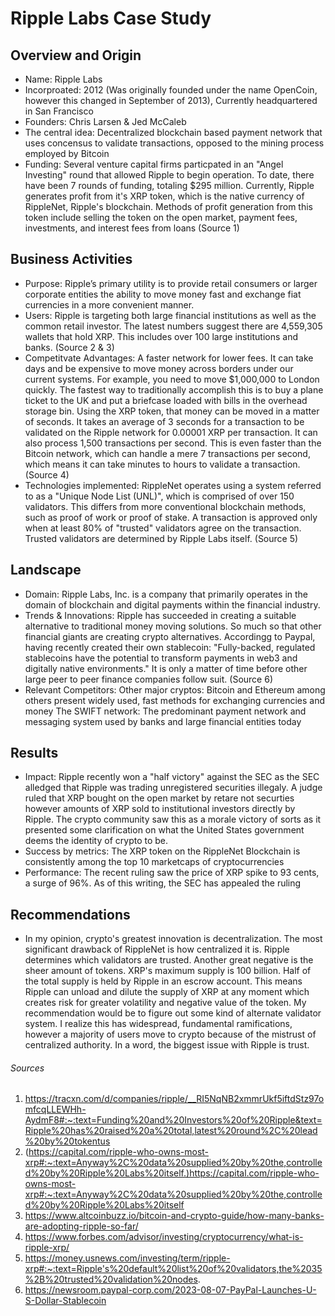 # Ripple Labs Case Study

## Overview and Origin
* Name: Ripple Labs
* Incorproated: 2012 (Was originally founded under the name OpenCoin, however this changed in September of 2013), Currently headquartered in San Francisco
* Founders: Chris Larsen & Jed McCaleb
* The central idea: Decentralized blockchain based payment network that uses concensus to validate transactions, opposed to the mining process employed by Bitcoin
* Funding: Several venture capital firms particpated in an "Angel Investing" round that allowed Ripple to begin operation. To date, there have been 7 rounds of funding, totaling $295 million. Currently, Ripple generates profit from it's XRP token, which is
    the native currency of RippleNet, Ripple's blockchain. Methods of profit generation from this token include selling the token on the open market, payment fees, investments, and interest fees from loans (Source 1)

## Business Activities
* Purpose: Ripple’s primary utility is to provide retail consumers or larger corporate entities the ability to move money fast and exchange fiat currencies in a more convenient manner.
* Users: Ripple is targeting both large financial institutions as well as the common retail investor. The latest numbers suggest there are 4,559,305 wallets that hold XRP. This includes over 100 large institutions and banks. (Source 2 & 3)
* Competitvate Advantages: A faster network for lower fees. It can take days and be expensive to move money across borders under our current systems. For example, you need to move $1,000,000 to London quickly. The fastest way to traditionally accomplish this is to buy     a plane ticket to the UK and put a briefcase loaded with bills in the overhead storage bin. Using the XRP token, that money can be moved in a matter of seconds. It takes an average of 3 seconds for a transaction to be validated on the Ripple network for 0.00001 XRP     per transaction. It can also process 1,500 transactions per second. This is even faster than the Bitcoin network, which can handle a mere 7 transactions per second, which means it can take minutes to hours to validate a transaction. (Source 4)
* Technologies implemented: RippleNet operates using a system referred to as a "Unique Node List (UNL)", which is comprised of over 150 validators. This differs from more conventional blockchain methods, such as proof of work or proof of stake. A transaction is            approved only when at least 80% of "trusted" validators agree on the transaction. Trusted validators are determined by Ripple Labs itself. (Source 5)

## Landscape
* Domain: Ripple Labs, Inc. is a company that primarily operates in the domain of blockchain and digital payments within the financial industry.
* Trends & Innovations: Ripple has succeeded in creating a suitable alternative to traditional money moving solutions. So much so that other financial giants are creating crypto alternatives. Accordingg to Paypal, having recently created their own stablecoin: "Fully-backed, regulated stablecoins have the potential to transform payments in web3 and digitally native environments." It is only a matter of time before other large peer to peer finance companies follow suit. (Source 6)
* Relevant Competitors: 
  Other major cryptos: Bitcoin and Ethereum among others present widely used, fast methods for exchanging currencies and money
  The SWIFT network: The predominant payment network and messaging system used by banks and large financial entities today

 ## Results 
* Impact: Ripple recently won a "half victory" against the SEC as the SEC alledged that Ripple was trading unregistered securities illegaly. A judge ruled that XRP bought on the open market by retare not securties however amounts of XRP sold to institutional investors           directly by Ripple. The crypto community saw this as a morale victory of sorts as it presented some clarification on what the United States government deems the identity of crypto to be. 
* Success by metrics: The XRP token on the RippleNet Blockchain is consistently among the top 10 marketcaps of cryptocurrencies
* Performance: The recent ruling saw the price of XRP spike to 93 cents, a surge of 96%. As of this writing, the SEC has appealed the ruling 

## Recommendations
* In my opinion, crypto's greatest innovation is decentralization. The most significant drawback of RippleNet is how centralized it is. Ripple determines which validators are trusted. Another great negative is the sheer amount of tokens. XRP's maximum supply is 100 billion. Half of the total supply is held by Ripple in an escrow account. This means Ripple can unload and dilute the supply of XRP at any moment which creates risk for greater volatility and negative value of the token. My recommendation would be to figure out some kind of alternate validator system. I realize this has widespread, fundamental ramifications, however a majority of users move to crypto because of the mistrust of centralized authority. In a word, the biggest issue with Ripple is trust. 





###### Sources
1. https://tracxn.com/d/companies/ripple/__RI5NqNB2xmmrUkf5iftdStz97omfcqLLEWHh-AydmF8#:~:text=Funding%20and%20Investors%20of%20Ripple&text=Ripple%20has%20raised%20a%20total,latest%20round%2C%20lead%20by%20tokentus
2. (https://capital.com/ripple-who-owns-most-xrp#:~:text=Anyway%2C%20data%20supplied%20by%20the,controlled%20by%20Ripple%20Labs%20itself.)https://capital.com/ripple-who-owns-most-xrp#:~:text=Anyway%2C%20data%20supplied%20by%20the,controlled%20by%20Ripple%20Labs%20itself
3. https://www.altcoinbuzz.io/bitcoin-and-crypto-guide/how-many-banks-are-adopting-ripple-so-far/
4. https://www.forbes.com/advisor/investing/cryptocurrency/what-is-ripple-xrp/
5. https://money.usnews.com/investing/term/ripple-xrp#:~:text=Ripple's%20default%20list%20of%20validators,the%2035%2B%20trusted%20validation%20nodes.
6. https://newsroom.paypal-corp.com/2023-08-07-PayPal-Launches-U-S-Dollar-Stablecoin
